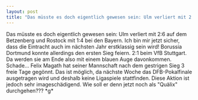 ```yaml
---
layout: post
title: "Das müsste es doch eigentlich gewesen sein: Ulm verliert mit 2:6 auf dem Betzenberg und Rostock mit 1:4 bei den Bayern."
---
```


Das müsste es doch eigentlich gewesen sein: Ulm verliert mit 2:6 auf dem Betzenberg und Rostock mit 1:4 bei den Bayern. Ich bin mir jetzt sicher, dass die Eintracht auch im nächsten Jahr erstklassig sein wird! Borussia Dortmund konnte allerdings den ersten Sieg feiern. 2:1 beim VfB Stuttgart. Da werden sie am Ende also mit einem blauen Auge davonkommen. Schade... Felix Magath hat seiner Mannschaft nach dem gestrigen Sieg 3 freie Tage gegönnt. Das ist möglich, da nächste Woche das DFB-Pokalfinale ausgetragen wird und deshalb keine Ligaspiele stattfinden. Diese Aktion ist jedoch sehr imageschädigend. Wie soll er denn jetzt noch als "Quälix" durchgehen??? \*g\*
